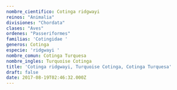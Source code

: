 ```yaml
---
nombre_cientifico: Cotinga ridgwayi
reinos: "Animalia"
divisiones: "Chordata"
clases: "Aves"
ordenes: "Passeriformes"
familias: 'Cotingidae '
generos: Cotinga
especie: 'ridgwayi '
nombre_comun: Cotinga Turquesa
nombre_ingles: Turquoise Cotinga
title: 'Cotinga ridgwayi, Turquoise Cotinga, Cotinga Turquesa'
draft: false
date: 2017-08-19T02:46:32.000Z
---
```


